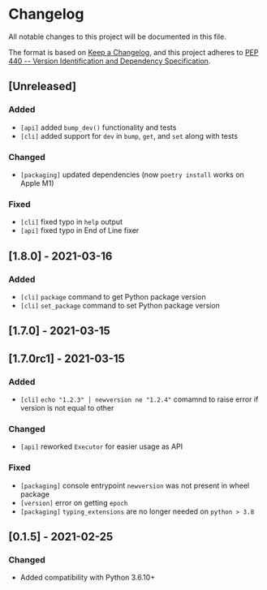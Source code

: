 # Changelog
All notable changes to this project will be documented in this file.

The format is based on [Keep a Changelog](https://keepachangelog.com/en/1.0.0/),
and this project adheres to
[PEP 440 -- Version Identification and Dependency Specification](https://www.python.org/dev/peps/pep-0440/).

## [Unreleased]
### Added
- `[api]` added `bump_dev()` functionality and tests
- `[cli]` added support for `dev` in `bump`, `get`, and `set` along with tests

### Changed
- `[packaging]` updated dependencies (now `poetry install` works on Apple M1)

### Fixed
- `[cli]` fixed typo in `help` output
- `[api]` fixed typo in End of Line fixer

## [1.8.0] - 2021-03-16
### Added
- `[cli]` `package` command to get Python package version
- `[cli]` `set_package` command to set Python package version

## [1.7.0] - 2021-03-15

## [1.7.0rc1] - 2021-03-15
### Added
- `[cli]` `echo "1.2.3" | newversion ne "1.2.4"` comamnd to raise error if version is not equal to other

### Changed
- `[api]` reworked `Executor` for easier usage as API

### Fixed
- `[packaging]` console entrypoint `newversion` was not present in wheel package
- `[version]` error on getting `epoch`
- `[packaging]` `typing_extensions` are no longer needed on `python > 3.8`

## [0.1.5] - 2021-02-25
### Changed
- Added compatibility with Python 3.6.10+
